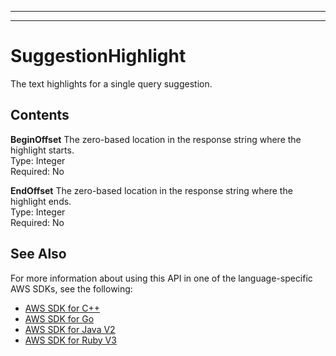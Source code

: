 --------

--------

# SuggestionHighlight<a name="API_SuggestionHighlight"></a>

The text highlights for a single query suggestion\.

## Contents<a name="API_SuggestionHighlight_Contents"></a>

 **BeginOffset**   <a name="Kendra-Type-SuggestionHighlight-BeginOffset"></a>
The zero\-based location in the response string where the highlight starts\.  
Type: Integer  
Required: No

 **EndOffset**   <a name="Kendra-Type-SuggestionHighlight-EndOffset"></a>
The zero\-based location in the response string where the highlight ends\.  
Type: Integer  
Required: No

## See Also<a name="API_SuggestionHighlight_SeeAlso"></a>

For more information about using this API in one of the language\-specific AWS SDKs, see the following:
+  [AWS SDK for C\+\+](https://docs.aws.amazon.com/goto/SdkForCpp/kendra-2019-02-03/SuggestionHighlight) 
+  [AWS SDK for Go](https://docs.aws.amazon.com/goto/SdkForGoV1/kendra-2019-02-03/SuggestionHighlight) 
+  [AWS SDK for Java V2](https://docs.aws.amazon.com/goto/SdkForJavaV2/kendra-2019-02-03/SuggestionHighlight) 
+  [AWS SDK for Ruby V3](https://docs.aws.amazon.com/goto/SdkForRubyV3/kendra-2019-02-03/SuggestionHighlight) 